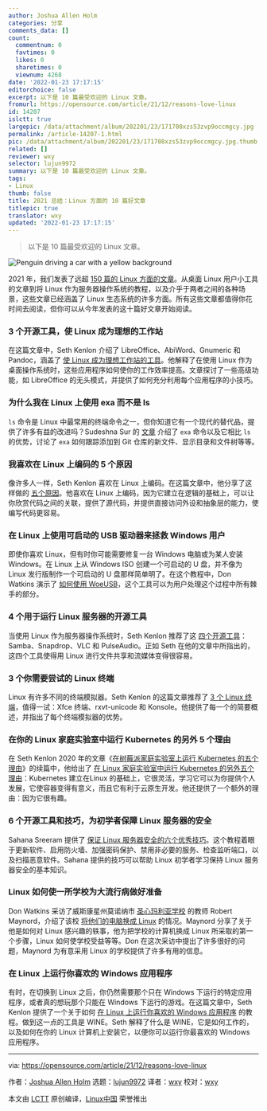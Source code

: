 ```yaml
---
author: Joshua Allen Holm
categories: 分享
comments_data: []
count:
  commentnum: 0
  favtimes: 0
  likes: 0
  sharetimes: 0
  viewnum: 4268
date: '2022-01-23 17:17:15'
editorchoice: false
excerpt: 以下是 10 篇最受欢迎的 Linux 文章。
fromurl: https://opensource.com/article/21/12/reasons-love-linux
id: 14207
islctt: true
largepic: /data/attachment/album/202201/23/171708xzs53zvp9occmgcy.jpg
permalink: /article-14207-1.html
pic: /data/attachment/album/202201/23/171708xzs53zvp9occmgcy.jpg.thumb.jpg
related: []
reviewer: wxy
selector: lujun9972
summary: 以下是 10 篇最受欢迎的 Linux 文章。
tags:
- Linux
thumb: false
title: 2021 总结：Linux 方面的 10 篇好文章
titlepic: true
translator: wxy
updated: '2022-01-23 17:17:15'
---
```



> 
> 以下是 10 篇最受欢迎的 Linux 文章。
> 
> 
> 


![](/data/attachment/album/202201/23/171708xzs53zvp9occmgcy.jpg "Penguin driving a car with a yellow background")


2021 年，我们发表了远超 [150 篇的 Linux 方面的文章](https://opensource.com/tags/linux)。从桌面 Linux 用户小工具的文章到将 Linux 作为服务器操作系统的教程，以及介乎于两者之间的各种场景，这些文章已经涵盖了 Linux 生态系统的许多方面。所有这些文章都值得你花时间去阅读，但你可以从今年发表的这十篇好文章开始阅读。


### 3 个开源工具，使 Linux 成为理想的工作站


在这篇文章中，Seth Kenlon 介绍了 LibreOffice、AbiWord、Gnumeric 和 Pandoc，涵盖了 [使 Linux 成为理想工作站的工具](/article-13133-1.html)。他解释了在使用 Linux 作为桌面操作系统时，这些应用程序如何使你的工作效率提高。文章探讨了一些高级功能，如 LibreOffice 的无头模式，并提供了如何充分利用每个应用程序的小技巧。


### 为什么我在 Linux 上使用 exa 而不是 ls


`ls` 命令是 Linux 中最常用的终端命令之一，但你知道它有一个现代的替代品，提供了许多有益的改进吗？Sudeshna Sur 的 [文章](/article-13972-1.html) 介绍了 `exa` 命令以及它相比 `ls` 的优势，讨论了 `exa` 如何跟踪添加到 Git 仓库的新文件、显示目录和文件树等等。


### 我喜欢在 Linux 上编码的 5 个原因


像许多人一样，Seth Kenlon 喜欢在 Linux 上编码。在这篇文章中，他分享了这样做的 [五个原因](https://opensource.com/article/21/2/linux-programming)。他喜欢在 Linux 上编码，因为它建立在逻辑的基础上，可以让你欣赏代码之间的关联，提供了源代码，并提供直接访问外设和抽象层的能力，使编写代码更容易。


### 在 Linux 上使用可启动的 USB 驱动器来拯救 Windows 用户


即使你喜欢 Linux，但有时你可能需要修复一台 Windows 电脑或为某人安装 Windows。在 Linux 上从 Windows ISO 创建一个可启动的 U 盘，并不像为 Linux 发行版制作一个可启动的 U 盘那样简单明了。在这个教程中，Don Watkins 演示了 [如何使用 WoeUSB](/article-13143-1.html)，这个工具可以为用户处理这个过程中所有棘手的部分。


### 4 个用于运行 Linux 服务器的开源工具


当使用 Linux 作为服务器操作系统时，Seth Kenlon 推荐了这 [四个开源工具](/article-13192-1.html)： Samba、Snapdrop、VLC 和 PulseAudio。正如 Seth 在他的文章中所指出的，这四个工具使得用 Linux 进行文件共享和流媒体变得很容易。


### 3 个你需要尝试的 Linux 终端


Linux 有许多不同的终端模拟器。Seth Kenlon 的这篇文章推荐了 [3 个 Linux 终端](/article-13186-1.html)，值得一试：Xfce 终端、rxvt-unicode 和 Konsole。他提供了每一个的简要概述，并指出了每个终端模拟器的优势。


### 在你的 Linux 家庭实验室中运行 Kubernetes 的另外 5 个理由


在 Seth Kenlon 2020 年的文章《[在树莓派家庭实验室上运行 Kubernetes 的五个理由](https://opensource.com/article/20/8/kubernetes-raspberry-pi)》的续篇中，他给出了 [在 Linux 家庭实验室中运行 Kubernetes 的另外五个理由](https://opensource.com/article/21/6/kubernetes-linux-homelab)：Kubernetes 建立在Linux 的基础上，它很灵活，学习它可以为你提供个人发展，它使容器变得有意义，而且它有利于云原生开发。他还提供了一个额外的理由：因为它很有趣。


### 6 个开源工具和技巧，为初学者保障 Linux 服务器的安全


Sahana Sreeram 提供了 [保证 Linux 服务器安全的六个优秀技巧](/article-13298-1.html)。这个教程着眼于更新软件、启用防火墙、加强密码保护、禁用非必要的服务、检查监听端口，以及扫描恶意软件。Sahana 提供的技巧可以帮助 Linux 初学者学习保持 Linux 服务器安全的基本知识。


### Linux 如何使一所学校为大流行病做好准备


Don Watkins 采访了威斯康星州莫诺纳市 [圣心玛利亚学校](https://www.ihmcatholicschool.org/) 的教师 Robert Maynord，介绍了该校 [将他们的电脑换成 Linux](https://opensource.com/article/21/5/linux-school-servers) 的情况。Maynord 分享了关于他是如何对 Linux 感兴趣的轶事，他为把学校的计算机换成 Linux 所采取的第一个步骤，Linux 如何使学校受益等等。Don 在这次采访中提出了许多很好的问题，Maynord 为有意采用 Linux 的学校提供了许多有用的信息。


### 在 Linux 上运行你喜欢的 Windows 应用程序


有时，在切换到 Linux 之后，你仍然需要那个只在 Windows 下运行的特定应用程序，或者真的想玩那个只能在 Windows 下运行的游戏。在这篇文章中，Seth Kenlon 提供了一个关于如何 [在 Linux 上运行你喜欢的 Windows 应用程序](/article-13184-1.html) 的教程。做到这一点的工具是 WINE。Seth 解释了什么是 WINE，它是如何工作的，以及如何在你的 Linux 计算机上安装它，以便你可以运行你最喜欢的 Windows 应用程序。




---


via: <https://opensource.com/article/21/12/reasons-love-linux>


作者：[Joshua Allen Holm](https://opensource.com/users/holmja) 选题：[lujun9972](https://github.com/lujun9972) 译者：[wxy](https://github.com/wxy) 校对：[wxy](https://github.com/wxy)


本文由 [LCTT](https://github.com/LCTT/TranslateProject) 原创编译，[Linux中国](https://linux.cn/) 荣誉推出